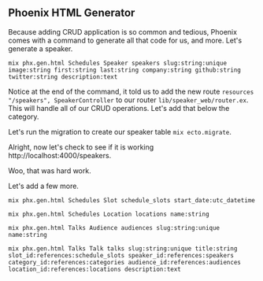 ## Phoenix HTML Generator

Because adding CRUD application is so common and tedious, Phoenix comes with a command to generate all that code for us, and more. Let's generate a speaker.

```
mix phx.gen.html Schedules Speaker speakers slug:string:unique image:string first:string last:string company:string github:string twitter:string description:text
```

Notice at the end of the command, it told us to add the new route `resources "/speakers", SpeakerController` to our router `lib/speaker_web/router.ex`. This will handle all of our CRUD operations. Let's add that below the category.

Let's run the migration to create our speaker table `mix ecto.migrate`.

Alright, now let's check to see if it is working http://localhost:4000/speakers.

Woo, that was hard work.

Let's add a few more.

```
mix phx.gen.html Schedules Slot schedule_slots start_date:utc_datetime
```

```
mix phx.gen.html Schedules Location locations name:string
```

```
mix phx.gen.html Talks Audience audiences slug:string:unique name:string
```

```
mix phx.gen.html Talks Talk talks slug:string:unique title:string slot_id:references:schedule_slots speaker_id:references:speakers category_id:references:categories audience_id:references:audiences location_id:references:locations description:text
```
